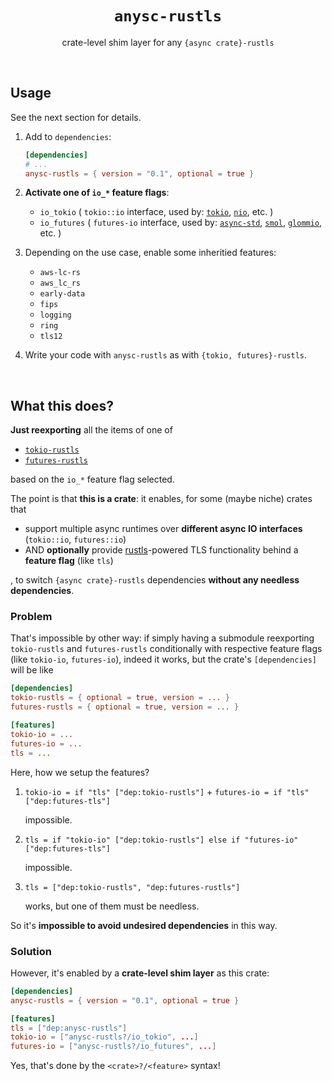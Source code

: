 <div align="center">
    <h1><code>anysc-rustls</code></h1>
    <p>crate-level shim layer for any <code>{async crate}-rustls</code></p>
</div>

<br/>

## Usage

See the next section for details.

1. Add to `dependencies`:
  
    ```toml
    [dependencies]
    # ...
    anysc-rustls = { version = "0.1", optional = true }
    ```

2. **Activate one of `io_*` feature flags**:
  
    - `io_tokio` ( `tokio::io` interface, used by:
      [`tokio`](https://github.com/tokio-rs/tokio),
      [`nio`](https://github.com/nurmohammed840/nio),
      etc. )
    - `io_futures` ( `futures-io` interface, used by:
      [`async-std`](https://github.com/async-rs/async-std),
      [`smol`](https://github.com/smol-rs/smol),
      [`glommio`](https://github.com/DataDog/glommio),
      etc. )

3. Depending on the use case, enable some inheritied features:
  
    - `aws-lc-rs`
    - `aws_lc_rs`
    - `early-data`
    - `fips`
    - `logging`
    - `ring`
    - `tls12`

4. Write your code with `anysc-rustls` as with `{tokio, futures}-rustls`.

<br/>

## What this does?

**Just reexporting** all the items of one of

- [`tokio-rustls`](https://github.com/rustls/tokio-rustls)
- [`futures-rustls`](https://github.com/rustls/futures-rustls)

based on the `io_*` feature flag selected.

The point is that **this is a crate**: it enables,
for some (maybe niche) crates that

* support multiple async runtimes over **different async IO interfaces**
  (`tokio::io`, `futures::io`)
* AND **optionally** provide [rustls](`https://github.com/rustls/rustls`)-powered TLS functionality
  behind a **feature flag** (like `tls`)

, to switch `{async crate}-rustls` dependencies **without any needless dependencies**.

### Problem

That's impossible by other way: if simply having a submodule reexporting
`tokio-rustls` and `futures-rustls` conditionally with respective feature flags (like `tokio-io`, `futures-io`),
indeed it works, but the crate's `[dependencies]` will be like

```toml
[dependencies]
tokio-rustls = { optional = true, version = ... }
futures-rustls = { optional = true, version = ... }

[features]
tokio-io = ...
futures-io = ...
tls = ...
```

Here, how we setup the features?

1. `tokio-io = if "tls" ["dep:tokio-rustls"]` + `futures-io = if "tls" ["dep:futures-tls"]`

    impossible.

2. `tls = if "tokio-io" ["dep:tokio-rustls"] else if "futures-io" ["dep:futures-tls"]`

    impossible.

3. `tls = ["dep:tokio-rustls", "dep:futures-rustls"]`

    works, but one of them must be needless.

So it's **impossible to avoid undesired dependencies** in this way.

### Solution

However, it's enabled by a **crate-level shim layer** as this crate:

```toml
[dependencies]
anysc-rustls = { version = "0.1", optional = true }

[features]
tls = ["dep:anysc-rustls"]
tokio-io = ["anysc-rustls?/io_tokio", ...]
futures-io = ["anysc-rustls?/io_futures", ...]
```

Yes, that's done by the `<crate>?/<feature>` syntax!
